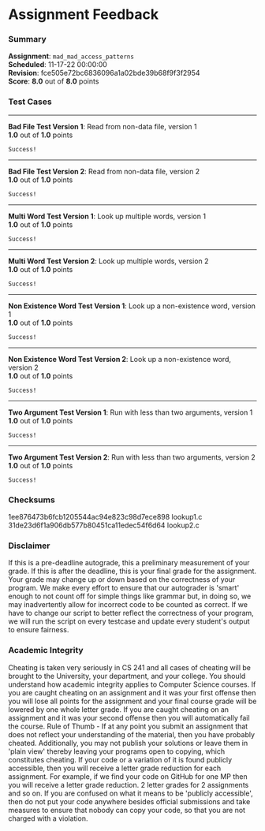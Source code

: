 # Assignment Feedback

### Summary

**Assignment**: `mad_mad_access_patterns`  
**Scheduled**: 11-17-22 00:00:00  
**Revision**: fce505e72bc6836096a1a02bde39b68f9f3f2954  
**Score**: **8.0** out of **8.0** points

### Test Cases
---

**Bad File Test Version 1**: Read from non-data file, version 1  
**1.0** out of **1.0** points
```
Success!
```
---

**Bad File Test Version 2**: Read from non-data file, version 2  
**1.0** out of **1.0** points
```
Success!
```
---

**Multi Word Test Version 1**: Look up multiple words, version 1  
**1.0** out of **1.0** points
```
Success!
```
---

**Multi Word Test Version 2**: Look up multiple words, version 2  
**1.0** out of **1.0** points
```
Success!
```
---

**Non Existence Word Test Version 1**: Look up a non-existence word, version 1  
**1.0** out of **1.0** points
```
Success!
```
---

**Non Existence Word Test Version 2**: Look up a non-existence word, version 2  
**1.0** out of **1.0** points
```
Success!
```
---

**Two Argument Test Version 1**: Run with less than two arguments, version 1  
**1.0** out of **1.0** points
```
Success!
```
---

**Two Argument Test Version 2**: Run with less than two arguments, version 2  
**1.0** out of **1.0** points
```
Success!
```
### Checksums

1ee876473b6fcb1205544ac94e823c98d7ece898 lookup1.c  
31de23d6f1a906db577b80451ca11edec54f6d64 lookup2.c


### Disclaimer
If this is a pre-deadline autograde, this a preliminary measurement of your grade.
If this is after the deadline, this is your final grade for the assignment.
Your grade may change up or down based on the correctness of your program.
We make every effort to ensure that our autograder is 'smart' enough to not count off
for simple things like grammar but, in doing so, we may inadvertently allow for
incorrect code to be counted as correct.
If we have to change our script to better reflect the correctness of your program,
we will run the script on every testcase and update every student's output to ensure fairness.



### Academic Integrity
Cheating is taken very seriously in CS 241 and all cases of cheating will be brought to the University, your department, and your college.
You should understand how academic integrity applies to Computer Science courses.
If you are caught cheating on an assignment and it was your first offense then you will lose all points for the assignment and your final course
grade will be lowered by one whole letter grade. If you are caught cheating on an assignment and it was your second offense then you will automatically fail the course.
Rule of Thumb - If at any point you submit an assignment that does not reflect your understanding of the material, then you have probably cheated.
Additionally, you may not publish your solutions or leave them in 'plain view' thereby leaving your programs open to copying, which constitutes cheating.
If your code or a variation of it is found publicly accessible, then you will receive a letter grade reduction for each assignment.
For example, if we find your code on GitHub for one MP then you will receive a letter grade reduction. 2 letter grades for 2 assignments and so on.
If you are confused on what it means to be 'publicly accessible', then do not put your code anywhere besides official submissions and take measures
to ensure that nobody can copy your code, so that you are not charged with a violation.


